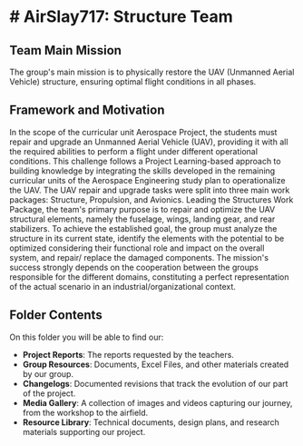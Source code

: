 # # AirSlay717: Structure Team

## Team Main Mission

The group's main mission is to physically restore the UAV (Unmanned Aerial Vehicle) structure, ensuring optimal flight conditions in all phases. 

## Framework and Motivation
In the scope of the curricular unit Aerospace Project, the students must repair and upgrade an Unmanned Aerial Vehicle (UAV), providing it with all the required abilities to perform a flight under different operational conditions.
This challenge follows a Project Learning-based approach to building knowledge by integrating the skills developed in the remaining curricular units of the Aerospace Engineering study plan to operationalize the UAV.
The UAV repair and upgrade tasks were split into three main work packages: Structure, Propulsion, and Avionics. 
Leading the Structures Work Package, the team's primary purpose is to repair and optimize the UAV structural elements, namely the fuselage, wings, landing gear, and rear stabilizers. To achieve the established goal, the group must analyze the structure in its current state, identify the elements with the potential to be optimized considering their functional role and impact on the overall system, and repair/ replace the damaged components.
The mission's success strongly depends on the cooperation between the groups responsible for the different domains, constituting a perfect representation of the actual scenario in an industrial/organizational context.


## Folder Contents

On this folder you will be able to find our:

- **Project Reports**: The reports requested by the teachers.
- **Group Resources**: Documents, Excel Files, and other materials created by our group.
- **Changelogs**: Documented revisions that track the evolution of our part of the project.
- **Media Gallery**: A collection of images and videos capturing our journey, from the workshop to the airfield.
- **Resource Library**: Technical documents, design plans, and research materials supporting our project.


